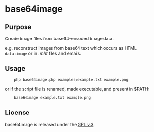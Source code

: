 
# base64image


## Purpose

Create image files from base64-encoded image data.

e.g. reconstruct images from base64 text which occurs as HTML `data:image` or in *.mht* files and emails.


## Usage

        php base64image.php examples/example.txt example.png

or if the script file is renamed, made executable, and present in $PATH:

        base64image example.txt example.png


## License

base64image is released under the [GPL v.3](https://www.gnu.org/licenses/gpl-3.0.html).
